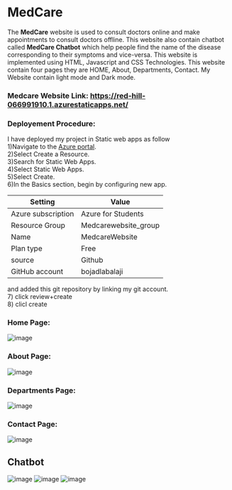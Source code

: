 # MedCare
The **MedCare** website is used to consult doctors online and make appointments to consult doctors offline. This website also contain chatbot called **MedCare Chatbot** which help people find the name of the disease corresponding to their symptoms and vice-versa. This website is implemented using HTML, Javascript and CSS Technologies. This website contain four pages they are HOME, About, Departments, Contact. My Website contain light mode and Dark mode.

### Medcare Website Link: https://red-hill-066991910.1.azurestaticapps.net/

### Deployement Procedure:
I have deployed my project in Static web apps as follow <br />
  1)Navigate to the [Azure portal](https://portal.azure.com/). <br />
  2)Select Create a Resource.<br />
  3)Search for Static Web Apps.<br />
  4)Select Static Web Apps.<br />
  5)Select Create.<br />
  6)In the Basics section, begin by configuring new app.<br />
  
  | Setting  | Value |
  | ------------- | ------------- |
  | Azure subscription	| Azure for Students |
  | Resource Group	| Medcarewebsite_group | 
  | Name	| MedcareWebsite | 
  | Plan type | Free | 
  | source | Github | 
  | GitHub account| bojadlabalaji |
  
  and added this git repository by linking my git account.<br />
  7) click review+create<br />
  8) clicl create
  <br />




### Home Page:
![image](https://user-images.githubusercontent.com/84083455/171330013-a375a7b0-186c-4d0e-a199-8bb0081e1921.png)


### About Page:
![image](https://user-images.githubusercontent.com/84083455/171330064-433af84f-4ede-4520-a9cd-6d95cd3cdf71.png)



### Departments Page:
![image](https://user-images.githubusercontent.com/84083455/171330090-2f739bec-d5e3-4ed1-98f7-545151bb6b84.png)



### Contact Page:
![image](https://user-images.githubusercontent.com/84083455/171330119-7e26ef21-d34a-4725-85dc-9c87e9b26438.png)



## Chatbot
![image](https://user-images.githubusercontent.com/84083455/173192945-3281d67a-182f-439d-8aa4-60de5cf1a3fa.png)
![image](https://user-images.githubusercontent.com/84083455/173193037-388016d2-9a83-49d6-b9ab-dcf19d745027.png)
![image](https://user-images.githubusercontent.com/84083455/173193088-f0e5742f-1081-4e9c-a34e-7cdbab51ebb3.png)


